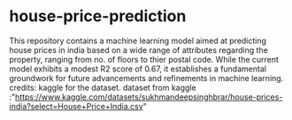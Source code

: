 # house-price-prediction
This repository contains a machine learning model aimed at predicting house prices in india based on a wide range of attributes regarding the property, ranging from no. of floors to thier postal code. While the current model exhibits a modest R2 score of 0.67, it establishes a fundamental groundwork for future advancements and refinements in machine learning.
credits: kaggle for the dataset.
dataset from kaggle :"https://www.kaggle.com/datasets/sukhmandeepsinghbrar/house-prices-india?select=House+Price+India.csv"
